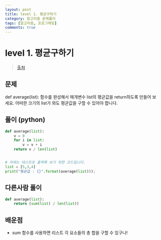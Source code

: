 ```yaml
---
layout: post
title: level 1. 평균구하기
category: 알고리즘 문제풀이
tags: [알고리즘, 프로그래밍]
comments: true
---
```

# level 1. 평균구하기
> [출처](http://tryhelloworld.co.kr/challenge_codes/128)

## 문제
def average(list):
함수를 완성해서 매개변수 list의 평균값을 return하도록 만들어 보세요.
어떠한 크기의 list가 와도 평균값을 구할 수 있어야 합니다.

## 풀이 (python)

```python
def average(list):
	v = 0
	for i in list:
		v = v + i
	return v / len(list)


# 아래는 테스트로 출력해 보기 위한 코드입니다.
list = [5,3,4]
print("평균값 : {}".format(average(list)));
```

## 다른사람 풀이

```python
def average(list):
    return (sum(list) / len(list))
```

## 배운점
- sum 함수를 사용하면 리스트 각 요소들의 총 합을 구할 수 있구나!

